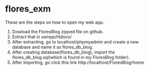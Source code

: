 # flores_exm

These are the steps on how to open my web app.

1. Dowload the FloresBlog zipped file on github.
2. Extract that in xampp/htdocs/
3. After extracting, go to localhost/phpmyadmin and create a new database and name it as flores_db_blog.
4. After creating database(flores_db_blog), import the flores_db_blog.sql(which is found in my FloresBlog folder).
5. After importing, go click this link http://localhost/FloresBlog/home
